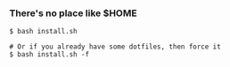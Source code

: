 ### There's no place like $HOME

    $ bash install.sh

    # Or if you already have some dotfiles, then force it
    $ bash install.sh -f

